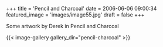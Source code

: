 +++
title = 'Pencil and Charcoal'
date = 2006-06-06 09:00:34
featured_image = 'images/image55.jpg'
draft = false
+++

Some artwork by Derek in Pencil and Charcoal


{{< image-gallery gallery_dir="pencil-charcoal" >}}